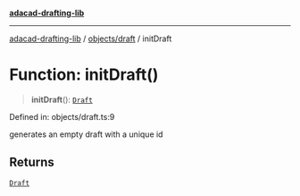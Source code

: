 [**adacad-drafting-lib**](../../../README.md)

***

[adacad-drafting-lib](../../../modules.md) / [objects/draft](../README.md) / initDraft

# Function: initDraft()

> **initDraft**(): [`Draft`](../../datatypes/interfaces/Draft.md)

Defined in: objects/draft.ts:9

generates an empty draft with a unique id

## Returns

[`Draft`](../../datatypes/interfaces/Draft.md)
